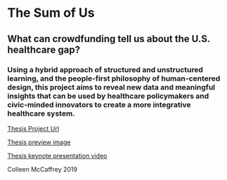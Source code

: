 # The Sum of Us

## What can crowdfunding tell us about the U.S. healthcare gap?

### Using a hybrid approach of structured and unstructured learning, and the people-first philosophy of human-centered design, this project aims to reveal new data and meaningful insights that can be used by healthcare policymakers and civic-minded innovators to create a more integrative healthcare system. 

[Thesis Project Url](https://colmccaffrey.github.io/thesis)  

[Thesis preview image](https://colmccaffrey.github.io/thesis/preview.png)  

[Thesis keynote presentation video](https://github.com/colmccaffrey/thesis/blob/master/src/documentation/demo.mov)  

Colleen McCaffrey 2019
